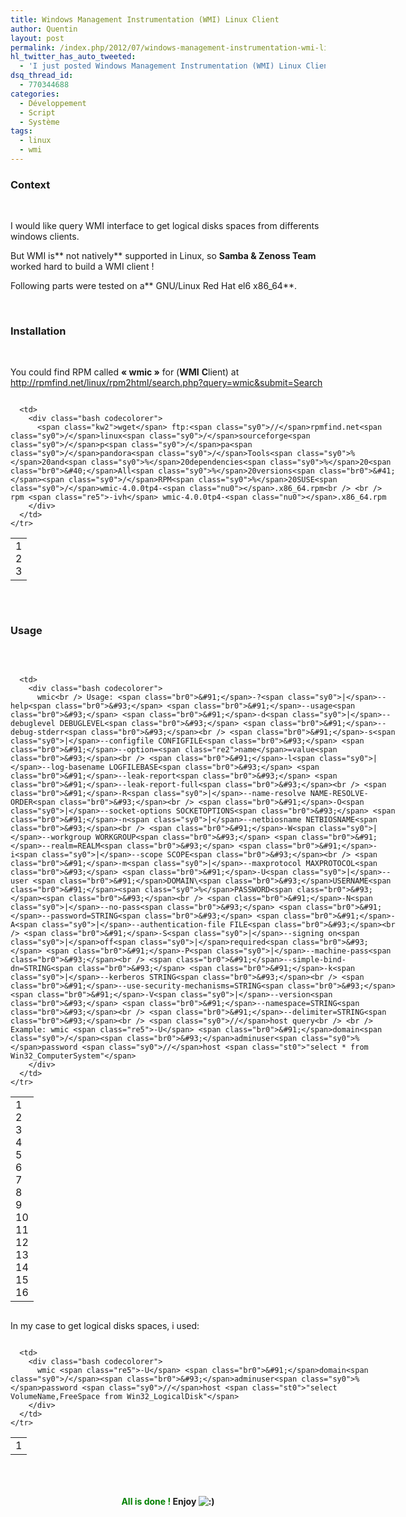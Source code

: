 ```yaml
---
title: Windows Management Instrumentation (WMI) Linux Client
author: Quentin
layout: post
permalink: /index.php/2012/07/windows-management-instrumentation-wmi-linux-client/
hl_twitter_has_auto_tweeted:
  - 'I just posted Windows Management Instrumentation (WMI) Linux Client, read it here: http://blog.quentinrousseau.fr/?p=555'
dsq_thread_id:
  - 770344688
categories:
  - Développement
  - Script
  - Système
tags:
  - linux
  - wmi
---
```

### Context

&nbsp;

I would like query WMI interface to get logical disks spaces from differents windows clients.

But WMI is** not natively** supported in Linux, so **Samba & Zenoss Team** worked hard to build a WMI client !

Following parts were tested on a** GNU/Linux Red Hat el6 x86_64**.

&nbsp;

### Installation

&nbsp;

You could find RPM called **&laquo;&nbsp;wmic&nbsp;&raquo;** for (**WMI** **C**lient) at <a href="http://rpmfind.net/linux/rpm2html/search.php?query=wmic&submit=Search" target="_blank">http://rpmfind.net/linux/rpm2html/search.php?query=wmic&submit=Search</a>

<div class="codecolorer-container bash default" style="overflow:auto;white-space:nowrap;width:618px;">
  <table cellspacing="0" cellpadding="0">
    <tr>
      <td class="line-numbers">
        <div>
          1<br />2<br />3<br />
        </div>
      </td>
      
      <td>
        <div class="bash codecolorer">
          <span class="kw2">wget</span> ftp:<span class="sy0">//</span>rpmfind.net<span class="sy0">/</span>linux<span class="sy0">/</span>sourceforge<span class="sy0">/</span>p<span class="sy0">/</span>pa<span class="sy0">/</span>pandora<span class="sy0">/</span>Tools<span class="sy0">%</span>20and<span class="sy0">%</span>20dependencies<span class="sy0">%</span>20<span class="br0">&#40;</span>All<span class="sy0">%</span>20versions<span class="br0">&#41;</span><span class="sy0">/</span>RPM<span class="sy0">%</span>20SUSE<span class="sy0">/</span>wmic-4.0.0tp4-<span class="nu0"></span>.x86_64.rpm<br /> <br /> rpm <span class="re5">-ivh</span> wmic-4.0.0tp4-<span class="nu0"></span>.x86_64.rpm
        </div>
      </td>
    </tr>
  </table>
</div>

&nbsp;

### Usage

&nbsp;

<div class="codecolorer-container bash default" style="overflow:auto;white-space:nowrap;width:618px;">
  <table cellspacing="0" cellpadding="0">
    <tr>
      <td class="line-numbers">
        <div>
          1<br />2<br />3<br />4<br />5<br />6<br />7<br />8<br />9<br />10<br />11<br />12<br />13<br />14<br />15<br />16<br />
        </div>
      </td>
      
      <td>
        <div class="bash codecolorer">
          wmic<br /> Usage: <span class="br0">&#91;</span>-?<span class="sy0">|</span>--help<span class="br0">&#93;</span> <span class="br0">&#91;</span>--usage<span class="br0">&#93;</span> <span class="br0">&#91;</span>-d<span class="sy0">|</span>--debuglevel DEBUGLEVEL<span class="br0">&#93;</span> <span class="br0">&#91;</span>--debug-stderr<span class="br0">&#93;</span><br /> <span class="br0">&#91;</span>-s<span class="sy0">|</span>--configfile CONFIGFILE<span class="br0">&#93;</span> <span class="br0">&#91;</span>--option=<span class="re2">name</span>=value<span class="br0">&#93;</span><br /> <span class="br0">&#91;</span>-l<span class="sy0">|</span>--log-basename LOGFILEBASE<span class="br0">&#93;</span> <span class="br0">&#91;</span>--leak-report<span class="br0">&#93;</span> <span class="br0">&#91;</span>--leak-report-full<span class="br0">&#93;</span><br /> <span class="br0">&#91;</span>-R<span class="sy0">|</span>--name-resolve NAME-RESOLVE-ORDER<span class="br0">&#93;</span><br /> <span class="br0">&#91;</span>-O<span class="sy0">|</span>--socket-options SOCKETOPTIONS<span class="br0">&#93;</span> <span class="br0">&#91;</span>-n<span class="sy0">|</span>--netbiosname NETBIOSNAME<span class="br0">&#93;</span><br /> <span class="br0">&#91;</span>-W<span class="sy0">|</span>--workgroup WORKGROUP<span class="br0">&#93;</span> <span class="br0">&#91;</span>--realm=REALM<span class="br0">&#93;</span> <span class="br0">&#91;</span>-i<span class="sy0">|</span>--scope SCOPE<span class="br0">&#93;</span><br /> <span class="br0">&#91;</span>-m<span class="sy0">|</span>--maxprotocol MAXPROTOCOL<span class="br0">&#93;</span> <span class="br0">&#91;</span>-U<span class="sy0">|</span>--user <span class="br0">&#91;</span>DOMAIN\<span class="br0">&#93;</span>USERNAME<span class="br0">&#91;</span><span class="sy0">%</span>PASSWORD<span class="br0">&#93;</span><span class="br0">&#93;</span><br /> <span class="br0">&#91;</span>-N<span class="sy0">|</span>--no-pass<span class="br0">&#93;</span> <span class="br0">&#91;</span>--password=STRING<span class="br0">&#93;</span> <span class="br0">&#91;</span>-A<span class="sy0">|</span>--authentication-file FILE<span class="br0">&#93;</span><br /> <span class="br0">&#91;</span>-S<span class="sy0">|</span>--signing on<span class="sy0">|</span>off<span class="sy0">|</span>required<span class="br0">&#93;</span> <span class="br0">&#91;</span>-P<span class="sy0">|</span>--machine-pass<span class="br0">&#93;</span><br /> <span class="br0">&#91;</span>--simple-bind-dn=STRING<span class="br0">&#93;</span> <span class="br0">&#91;</span>-k<span class="sy0">|</span>--kerberos STRING<span class="br0">&#93;</span><br /> <span class="br0">&#91;</span>--use-security-mechanisms=STRING<span class="br0">&#93;</span> <span class="br0">&#91;</span>-V<span class="sy0">|</span>--version<span class="br0">&#93;</span> <span class="br0">&#91;</span>--namespace=STRING<span class="br0">&#93;</span><br /> <span class="br0">&#91;</span>--delimiter=STRING<span class="br0">&#93;</span><br /> <span class="sy0">//</span>host query<br /> <br /> Example: wmic <span class="re5">-U</span> <span class="br0">&#91;</span>domain<span class="sy0">/</span><span class="br0">&#93;</span>adminuser<span class="sy0">%</span>password <span class="sy0">//</span>host <span class="st0">"select * from Win32_ComputerSystem"</span>
        </div>
      </td>
    </tr>
  </table>
</div>

In my case to get logical disks spaces, i used:

<div class="codecolorer-container bash default" style="overflow:auto;white-space:nowrap;width:618px;">
  <table cellspacing="0" cellpadding="0">
    <tr>
      <td class="line-numbers">
        <div>
          1<br />
        </div>
      </td>
      
      <td>
        <div class="bash codecolorer">
          wmic <span class="re5">-U</span> <span class="br0">&#91;</span>domain<span class="sy0">/</span><span class="br0">&#93;</span>adminuser<span class="sy0">%</span>password <span class="sy0">//</span>host <span class="st0">"select VolumeName,FreeSpace from Win32_LogicalDisk"</span>
        </div>
      </td>
    </tr>
  </table>
</div>

&nbsp;

<h4 style="text-align: center;">
  <span style="color: #008000;">All is done !</span> Enjoy <img src="http://blog.quentinrousseau.fr/wp-includes/images/smilies/icon_smile.gif" alt=":)" class="wp-smiley" />
</h4>